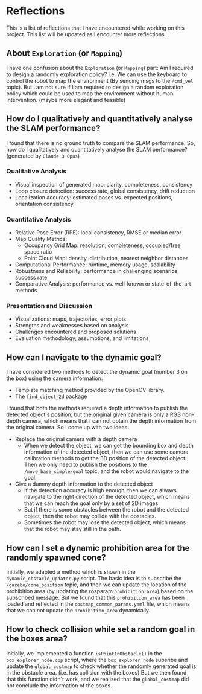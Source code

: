 <!-- markdownlint-disable MD024 -->

# Reflections

This is a list of reflections that I have encountered while working on this project. This list will be updated as I encounter more reflections.

## About `Exploration` (or `Mapping`)

I have one confusion about the `Exploration` (or `Mapping`) part: Am I required to design a randomly exploration policy? i.e. We can use the keyboard to control the robot to map the environment (By sending msgs to the `/cmd_vel` topic). But I am not sure if I am required to design a random exploration policy which could be used to map the environment without human intervention. (maybe more elegant and feasible)

## How do I qualitatively and quantitatively analyse the SLAM performance?

I found that there is no ground truth to compare the SLAM performance. So, how do I qualitatively and quantitatively analyse the SLAM performance? (generated by `Claude 3 Opus`)

### Qualitative Analysis

- Visual inspection of generated map: clarity, completeness, consistency
- Loop closure detection: success rate, global consistency, drift reduction
- Localization accuracy: estimated poses vs. expected positions, orientation consistency

### Quantitative Analysis

- Relative Pose Error (RPE): local consistency, RMSE or median error
- Map Quality Metrics:
  - Occupancy Grid Map: resolution, completeness, occupied/free space ratio
  - Point Cloud Map: density, distribution, nearest neighbor distances
- Computational Performance: runtime, memory usage, scalability
- Robustness and Reliability: performance in challenging scenarios, success rate
- Comparative Analysis: performance vs. well-known or state-of-the-art methods

### Presentation and Discussion

- Visualizations: maps, trajectories, error plots
- Strengths and weaknesses based on analysis
- Challenges encountered and proposed solutions
- Evaluation methodology, assumptions, and limitations

## How can I navigate to the dynamic goal?

I have considered two methods to detect the dynamic goal (number 3 on the box) using the camera information:

- Template matching method provided by the OpenCV library.
- The `find_object_2d` package

I found that both the methods required a depth information to publish the detected object's position, but the original given camera is only a RGB non-depth camera, which means that I can not obtain the depth information from the original camera. So I come up with two ideas:

- Replace the original camera with a depth camera
  - When we detect the object, we can get the bounding box and depth information of the detected object, then we can use some camera calibration methods to get the 3D position of the detected object. Then we only need to publish the positions to the `/move_base_simple/goal` topic, and the robot would navigate to the goal.
- Give a dummy depth information to the detected object
  - If the detection accuracy is high enough, then we can always navigate to the right direction of the detected object, which means that we can reach the goal only by a set of 2D images.
  - But if there is some obstacles between the robot and the detected object, then the robot may collide with the obstacles.
  - Sometimes the robot may lose the detected object, which means that the robot may stay still in the path.

## How can I set a dynamic prohibition area for the randomly spawned cone?

Initially, we adapted a method which is shown in the `dynamic_obstacle_updater.py` script. The basic idea is to subscribe the `/gazebo/cone_position` topic, and then we can update the location of the prohibition area (by updating the rosparam `prohibition_area`) based on the subscribed message. But we found that this `prohibition_area` has been loaded and reflected in the `costmap_common_params.yaml` file, which means that we can not update the `prohibition_area` dynamically.

## How to check collision while set a random goal in the boxes area?

Initially, we implemented a function `isPointInObstacle()` in the `box_explorer_node.cpp` script, where the `box_explorer_node` subsribe and update the `global_costmap` to check whether the randomly generated goal is in the obstacle area. (i.e. has collision with the boxes) But we then found that this function didn't work, and we realized that the `global_costmap` did not conclude the information of the boxes.
